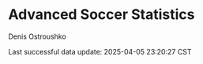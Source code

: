 # Advanced Soccer Statistics
Denis Ostroushko

<!-- gfm -->

Last successful data update: 2025-04-05 23:20:27 CST
